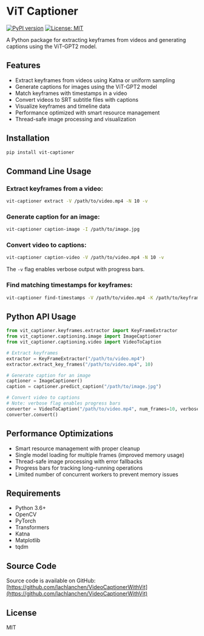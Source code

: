 # ViT Captioner

[![PyPI version](https://badge.fury.io/py/vit-captioner.svg)](https://badge.fury.io/py/vit-captioner)
[![License: MIT](https://img.shields.io/badge/License-MIT-yellow.svg)](https://opensource.org/licenses/MIT)

A Python package for extracting keyframes from videos and generating captions using the ViT-GPT2 model.

## Features

- Extract keyframes from videos using Katna or uniform sampling
- Generate captions for images using the ViT-GPT2 model
- Match keyframes with timestamps in a video
- Convert videos to SRT subtitle files with captions
- Visualize keyframes and timeline data
- Performance optimized with smart resource management
- Thread-safe image processing and visualization

## Installation

```bash
pip install vit-captioner
```

## Command Line Usage

### Extract keyframes from a video:
```bash
vit-captioner extract -V /path/to/video.mp4 -N 10 -v
```

### Generate caption for an image:
```bash
vit-captioner caption-image -I /path/to/image.jpg
```

### Convert video to captions:
```bash
vit-captioner caption-video -V /path/to/video.mp4 -N 10 -v
```
The `-v` flag enables verbose output with progress bars.

### Find matching timestamps for keyframes:
```bash
vit-captioner find-timestamps -V /path/to/video.mp4 -K /path/to/keyframes_folder -v
```

## Python API Usage

```python
from vit_captioner.keyframes.extractor import KeyFrameExtractor
from vit_captioner.captioning.image import ImageCaptioner
from vit_captioner.captioning.video import VideoToCaption

# Extract keyframes
extractor = KeyFrameExtractor("/path/to/video.mp4")
extractor.extract_key_frames("/path/to/video.mp4", 10)

# Generate caption for an image
captioner = ImageCaptioner()
caption = captioner.predict_caption("/path/to/image.jpg")

# Convert video to captions
# Note: verbose flag enables progress bars
converter = VideoToCaption("/path/to/video.mp4", num_frames=10, verbose=True)
converter.convert()
```

## Performance Optimizations

- Smart resource management with proper cleanup
- Single model loading for multiple frames (improved memory usage)
- Thread-safe image processing with error fallbacks
- Progress bars for tracking long-running operations
- Limited number of concurrent workers to prevent memory issues

## Requirements

- Python 3.6+
- OpenCV
- PyTorch
- Transformers
- Katna
- Matplotlib
- tqdm

## Source Code

Source code is available on GitHub: [https://github.com/lachlanchen/VideoCaptionerWithVit](https://github.com/lachlanchen/VideoCaptionerWithVit)

## License

MIT